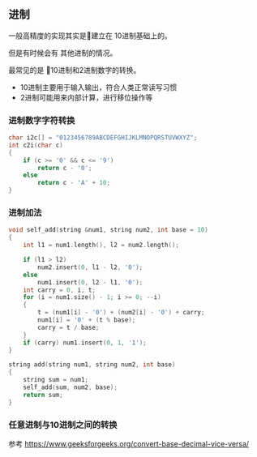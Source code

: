 

## 进制

一般高精度的实现其实是建立在 10进制基础上的。

但是有时候会有 其他进制的情况。

最常见的是 10进制和2进制数字的转换。

- 10进制主要用于输入输出，符合人类正常读写习惯
- 2进制可能用来内部计算，进行移位操作等

### 进制数字字符转换

```cpp
char i2c[] = "0123456789ABCDEFGHIJKLMNOPQRSTUVWXYZ";
int c2i(char c)
{
    if (c >= '0' && c <= '9')
        return c - '0';
    else
        return c - 'A' + 10;
}
```

### 进制加法

```cpp
void self_add(string &num1, string num2, int base = 10)
{
    int l1 = num1.length(), l2 = num2.length();

    if (l1 > l2)
        num2.insert(0, l1 - l2, '0');
    else
        num1.insert(0, l2 - l1, '0');
    int carry = 0, i, t;
    for (i = num1.size() - 1; i >= 0; --i)
    {
        t = (num1[i] - '0') + (num2[i] - '0') + carry;
        num1[i] = '0' + (t % base);
        carry = t / base;
    }
    if (carry) num1.insert(0, 1, '1');
}

string add(string num1, string num2, int base)
{
    string sum = num1;
    self_add(sum, num2, base);
    return sum;
}
```

### 任意进制与10进制之间的转换

参考 https://www.geeksforgeeks.org/convert-base-decimal-vice-versa/


```cpp